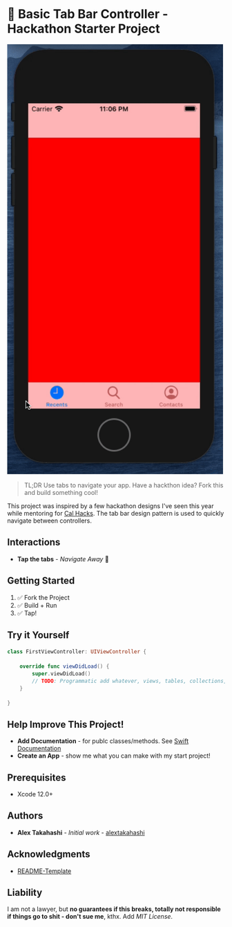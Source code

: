 # 🧭 Basic Tab Bar Controller - Hackathon Starter Project

<img src="Assets/BasicTabBarControllerDemo.gif" alt="Basic Tab Bar Controller Demo" width="500"/>

> TL;DR Use tabs to navigate your app.  Have a hackthon idea? Fork this and build something cool!

This project was inspired by a few hackathon designs I've seen this year while mentoring for [Cal Hacks](https://calhacks.io/).  The tab bar design pattern is used to quickly navigate between controllers.

## Interactions
* **Tap the tabs** - *Navigate Away* 🚀

## Getting Started

1. ✅  Fork the Project
2. ✅  Build + Run 
3. ✅  Tap!

## Try it Yourself

```swift
class FirstViewController: UIViewController {
    
    override func viewDidLoad() {
        super.viewDidLoad()
        // TODO: Programmatic add whatever, views, tables, collections, blah
    }
    
}


```

## Help Improve This Project!

* **Add Documentation** - for publc classes/methods.  See [Swift Documentation](https://nshipster.com/swift-documentation/)
* **Create an App** - show me what you can make with my start project!

## Prerequisites

* Xcode 12.0+

## Authors

* **Alex Takahashi** - *Initial work* - [alextakahashi](https://github.com/alextakahashi)

## Acknowledgments

* [README-Template](https://gist.github.com/PurpleBooth/109311bb0361f32d87a2)

## Liability
I am not a lawyer, but **no guarantees if this breaks, totally not responsible if things go to shit - don't sue me**, kthx.  Add *MIT License*.
